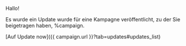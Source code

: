 Hallo!

Es wurde ein Update wurde für eine Kampagne veröffentlicht, zu der Sie beigetragen haben, %campaign.

[Auf Update now]({{ campaign.url }}?tab=updates#updates_list)
